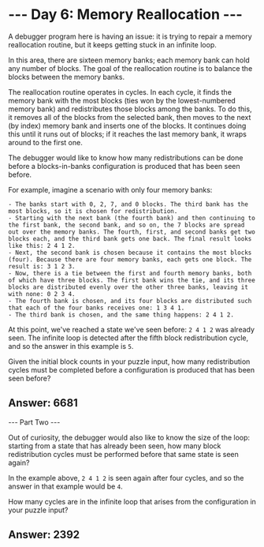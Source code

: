 # --- Day 6: Memory Reallocation ---

A debugger program here is having an issue: it is trying to repair a memory reallocation routine, but it keeps getting stuck in an infinite loop.

In this area, there are sixteen memory banks; each memory bank can hold any number of blocks. The goal of the reallocation routine is to balance the blocks between the memory banks.

The reallocation routine operates in cycles. In each cycle, it finds the memory bank with the most blocks (ties won by the lowest-numbered memory bank) and redistributes those blocks among the banks. To do this, it removes all of the blocks from the selected bank, then moves to the next (by index) memory bank and inserts one of the blocks. It continues doing this until it runs out of blocks; if it reaches the last memory bank, it wraps around to the first one.

The debugger would like to know how many redistributions can be done before a blocks-in-banks configuration is produced that has been seen before.

For example, imagine a scenario with only four memory banks:

    - The banks start with 0, 2, 7, and 0 blocks. The third bank has the most blocks, so it is chosen for redistribution.
    - Starting with the next bank (the fourth bank) and then continuing to the first bank, the second bank, and so on, the 7 blocks are spread out over the memory banks. The fourth, first, and second banks get two blocks each, and the third bank gets one back. The final result looks like this: 2 4 1 2.
    - Next, the second bank is chosen because it contains the most blocks (four). Because there are four memory banks, each gets one block. The result is: 3 1 2 3.
    - Now, there is a tie between the first and fourth memory banks, both of which have three blocks. The first bank wins the tie, and its three blocks are distributed evenly over the other three banks, leaving it with none: 0 2 3 4.
    - The fourth bank is chosen, and its four blocks are distributed such that each of the four banks receives one: 1 3 4 1.
    - The third bank is chosen, and the same thing happens: 2 4 1 2.

At this point, we've reached a state we've seen before: `2 4 1 2` was already seen. The infinite loop is detected after the fifth block redistribution cycle, and so the answer in this example is `5`.

Given the initial block counts in your puzzle input, how many redistribution cycles must be completed before a configuration is produced that has been seen before?

## Answer: 6681


--- Part Two ---

Out of curiosity, the debugger would also like to know the size of the loop: starting from a state that has already been seen, how many block redistribution cycles must be performed before that same state is seen again?

In the example above, `2 4 1 2` is seen again after four cycles, and so the answer in that example would be `4`.

How many cycles are in the infinite loop that arises from the configuration in your puzzle input?

## Answer: 2392

